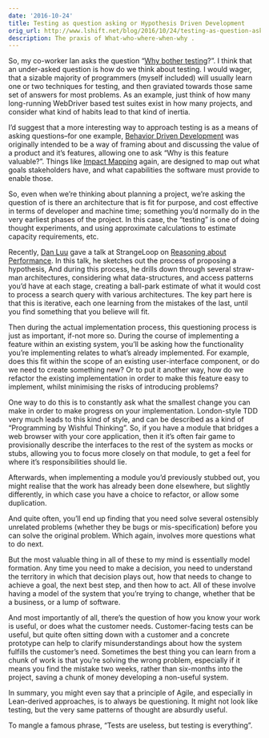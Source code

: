 ```yaml
---
date: '2016-10-24'
title: Testing as question asking or Hypothesis Driven Development
orig_url: http://www.lshift.net/blog/2016/10/24/testing-as-question-asking-or-hypothesis-driven-development/
description: The praxis of What-who-where-when-why .
---
```

So, my co-worker Ian asks the question “[Why bother testing](http://www.lshift.net/blog/2016/09/14/why-bother-testing/)?”. I think that an under-asked question is how do we think about testing. <!--more--> I would wager, that a sizable majority of programmers (myself included) will usually learn one or two techniques for testing, and then graviated towards those same set of answers for most problems. As an example, just think of how many long-running WebDriver based test suites exist in how many projects, and consider what kind of habits lead to that kind of inertia.

I’d suggest that a more interesting way to approach testing is as a means of asking questions–for one example, [Behavior Driven Development](https://lizkeogh.com/2007/04/16/why-behaviour-driven-development-is-not-an-evolution-of-test-driven-development/) was originally intended to be a way of framing about and discussing the value of a product and it’s features, allowing one to ask “Why is this feature valuable?”. Things like [Impact Mapping](https://www.impactmapping.org/) again, are designed to map out what goals stakeholders have, and what capabilities the software must provide to enable those.

So, even when we’re thinking about planning a project, we’re asking the question of is there an architecture that is fit for purpose, and cost effective in terms of developer and machine time; something you’d normally do in the very earliest phases of the project. In this case, the “testing” is one of doing thought experiments, and using approximate calculations to estimate capacity requirements, etc.

Recently, [Dan Luu](http://danluu.com/) gave a talk at StrangeLoop on [Reasoning about Performance](https://www.youtube.com/watch?v=80LKF2qph6I). In this talk, he sketches out the process of proposing a hypothesis, And during this process, he drills down through several straw-man architectures, considering what data-structures, and access patterns you’d have at each stage, creating a ball-park estimate of what it would cost to process a search query with various architectures. The key part here is that this is iterative, each one learning from the mistakes of the last, until you find something that you believe will fit.

Then during the actual implementation process, this questioning process is just as important, if-not more so. During the course of implementing a feature within an existing system, you’ll be asking how the functionality you’re implementing relates to what’s already implemented.  For example, does this fit within the scope of an existing user-interface component, or do we need to create something new? Or to put it another way, how do we refactor the existing implementation in order to make this feature easy to implement, whilst minimising the risks of introducing problems?

One way to do this is to constantly ask what the smallest change you can make in order to make progress on your implementation. London-style TDD very much leads to this kind of style, and can be described as a kind of “Programming by Wishful Thinking”. So, if you have a module that bridges a web browser with your core application, then it it’s often fair game to provisionally describe the interfaces to the rest of the system as mocks or stubs, allowing you to focus more closely on that module, to get a feel for where it’s responsibilities should lie.

Afterwards, when implementing a module you’d previously stubbed out, you might realise that the work has already been done elsewhere, but slightly differently, in which case you have a choice to refactor, or allow some duplication.

And quite often, you’ll end up finding that you need solve several ostensibly unrelated problems (whether they be bugs or mis-specification) before you can solve the original problem. Which again, involves more questions what to do next.  

But the most valuable thing in all of these to my mind is essentially model formation. Any time you need to make a decision, you need to understand the territory in which that decision plays out, how that needs to change to achieve a goal, the next best step, and then how to act. All of these involve having a model of the system that you’re trying to change, whether that be a business, or a lump of software.

And most importantly of all, there’s the question of how you know your work is useful, or does what the customer needs. Customer-facing tests can be useful, but quite often sitting down with a customer and a concrete prototype can help to clarify misunderstandings about how the system fulfills the customer’s need. Sometimes the best thing you can learn from a chunk of work is that you’re solving the wrong problem, especially if it means you find the mistake two weeks, rather than six-months into the project, saving a chunk of money developing a non-useful system.

In summary, you might even say that a principle of Agile, and especially in Lean-derived approaches, is to always be questioning. It might not look like testing, but the very same patterns of thought are absurdly useful.

To mangle a famous phrase, “Tests are useless, but testing is everything”.
